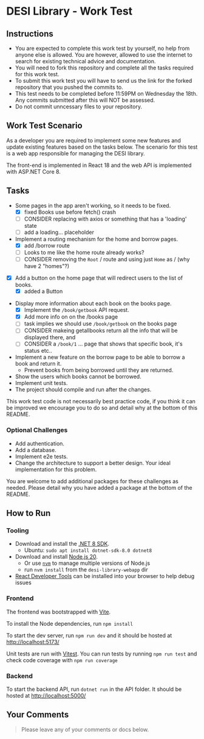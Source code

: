 # DESI Library - Work Test

## Instructions

- You are expected to complete this work test by yourself, no help from anyone else is allowed. You are however, allowed to use the internet to search for existing technical advice and documentation.
- You will need to fork this repository and complete all the tasks required for this work test.
- To submit this work test you will have to send us the link for the forked repository that you pushed the commits to.
- This test needs to be completed before 11:59PM on Wednesday the 18th. Any commits submitted after this will NOT be assessed.
- Do not commit unncessary files to your repository.

## Work Test Scenario

As a developer you are required to implement some new features and update existing features based on the tasks below. The scenario for this test is a web app responsible for managing the DESI library.

The front-end is implemented in React 18 and the web API is implemented with ASP.NET Core 8.

## Tasks

- Some pages in the app aren't working, so it needs to be fixed.
  - [x] fixed Books use before fetch() crash
  - [ ] CONSIDER replacing with axios or something that has a 'loading' state
  - [ ] add a loading... placeholder
- Implement a routing mechanism for the home and borrow pages.
  - [x] add /borrow route
  - [ ] Looks to me like the home route already works?
  - [ ] CONSIDER removing the `Root` / route and using just `Home` as / (why have 2 "homes"?)
- [x] Add a button on the home page that will redirect users to the list of books.
  - [x] added a Button
- Display more information about each book on the books page.
  - [x] Implement the `/book/getbook` API request.
  - [x] Add more info on on the /books page
  - [ ] task implies we should use `/book/getbook` on the books page
  - [ ] CONSIDER makeing getallbooks return all the info that will be displayed there, and
  - [ ] CONSIDER a `/book/1` ... page that shows that specific book, it's status etc..
- Implement a new feature on the borrow page to be able to borrow a book and return it.
  - Prevent books from being borrowed until they are returned.
- Show the users which books cannot be borrowed.
- Implement unit tests.
- The project should compile and run after the changes.

This work test code is not necessarily best practice code, if you think it can be improved we encourage you to do so and detail why at the bottom of this README.

### Optional Challenges

- Add authentication.
- Add a database.
- Implement e2e tests.
- Change the architecture to support a better design. Your ideal implementation for this problem.

You are welcome to add additional packages for these challenges as needed. Please detail why you have added a package at the bottom of the README.

## How to Run

### Tooling

- Download and install the [.NET 8 SDK](https://dotnet.microsoft.com/en-us/download).
  - Ubuntu: `sudo apt install dotnet-sdk-8.0 dotnet8`
- Download and install [Node.js 20](https://nodejs.org/en/download).
  - Or use [`nvm`](https://github.com/nvm-sh/nvm) to manage multiple versions of Node.js
  - run `nvm install` from the `desi-library-webapp` dir
- [React Developer Tools](https://react.dev/learn/react-developer-tools) can be installed into your browser to help debug issues

### Frontend

The frontend was bootstrapped with [Vite](https://vitejs.dev/).

To install the Node dependencies, run `npm install`

To start the dev server, run `npm run dev` and it should be hosted at <http://localhost:5173/>

Unit tests are run with [Vitest](https://vitest.dev/). You can run tests by running `npm run test` and check code coverage with `npm run coverage`

### Backend

To start the backend API, run `dotnet run` in the API folder. It should be hosted at <http://localhost:5000/> 

## Your Comments

> Please leave any of your comments or docs below.
